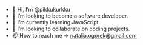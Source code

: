 - 👋 Hi, I’m @pikkukurkku
- 👀 I’m looking to become a software developer.
- 🌱 I’m currently learning JavaScript.
- 💞️ I’m looking to collaborate on coding projects.
- 📫 How to reach me => natalia.ogorek@gmail.com

<!---
pikkukurkku/pikkukurkku is a ✨ special ✨ repository because its `README.md` (this file) appears on your GitHub profile.
You can click the Preview link to take a look at your changes.
--->
